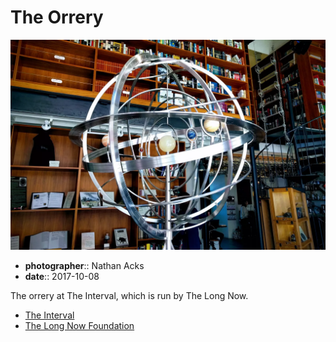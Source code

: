 # The Orrery

![A spherical orrery made out of polished steal and stone at The Interval in San Francisco](assets/2017-10-08-the-orrery.webp)

* **photographer**:: Nathan Acks
* **date**:: 2017-10-08

The orrery at The Interval, which is run by The Long Now.

* [The Interval](https://theinterval.org/)
* [The Long Now Foundation](https://longnow.org/)
